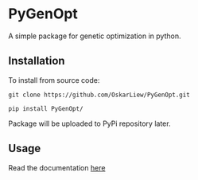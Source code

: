 # PyGenOpt

A simple package for genetic optimization in python.

## Installation

To install from source code:

`git clone https://github.com/OskarLiew/PyGenOpt.git`

`pip install PyGenOpt/`

Package will be uploaded to PyPi repository later.

## Usage

Read the documentation [here](https://pygenopt.readthedocs.io/en/latest/index.html)

